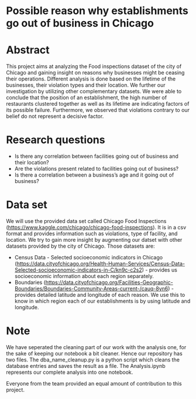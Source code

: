 # Possible reason why establishments go out of business in Chicago

# Abstract
This project aims at analyzing the Food inspections dataset of the city of Chicago and gaining insight on reasons why businesses might be ceasing their operations. Different analysis is done based on the lifetime of the businesses, their violation types and their location. We further our investigation by utilizing other complementary datasets. We were able to conclude that the position of an establishment, the high number of restaurants clustered together as well as its lifetime are indicating factors of its possible failure. Furthermore, we observed that violations contrary to our belief do not represent a decisive factor.

# Research questions
* Is there any correlation between facilities going out of business and their location?
* Are the violations present related to facilities going out of business?
* Is there a correlation between a business’s age and it going out of business?

# Data set
We will use the provided data set called Chicago Food Inspections (https://www.kaggle.com/chicago/chicago-food-inspections). It is in a csv format and provides information such as violations, type of facility, and location. We try to gain more insight by augmenting our datset with other datasets provided by the city of Chicago. Those datasets are:
* Census Data - Selected socioeconomic indicators in Chicago (https://data.cityofchicago.org/Health-Human-Services/Census-Data-Selected-socioeconomic-indicators-in-C/kn9c-c2s2) - provides us socioeconomic information about each region separately.
* Boundaries (https://data.cityofchicago.org/Facilities-Geographic-Boundaries/Boundaries-Community-Areas-current-/cauq-8yn6) - provides detailed latitude and longitude of each reason. We use this to know in which region each of our establishments is by using latitude and longitude.

# Note
We have seperated the cleaning part of our work with the analysis one, for the sake of keeping our notebook a bit cleaner. Hence our repository has two files. The dba_name_cleanup.py is a python script which cleans the database entries and saves the result as a file. The Analysis.ipynb represents our complete analysis into one notebook.

Everyone from the team provided an equal amount of contribution to this project.
